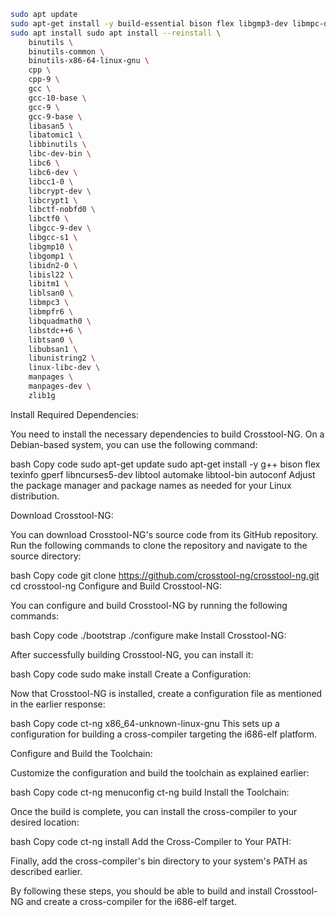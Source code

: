 ```bash
sudo apt update
sudo apt-get install -y build-essential bison flex libgmp3-dev libmpc-dev libmpfr-dev texinfo libisl-dev binutils
sudo apt install sudo apt install --reinstall \
    binutils \
    binutils-common \
    binutils-x86-64-linux-gnu \
    cpp \
    cpp-9 \
    gcc \
    gcc-10-base \
    gcc-9 \
    gcc-9-base \
    libasan5 \
    libatomic1 \
    libbinutils \
    libc-dev-bin \
    libc6 \
    libc6-dev \
    libcc1-0 \
    libcrypt-dev \
    libcrypt1 \
    libctf-nobfd0 \
    libctf0 \
    libgcc-9-dev \
    libgcc-s1 \
    libgmp10 \
    libgomp1 \
    libidn2-0 \
    libisl22 \
    libitm1 \
    liblsan0 \
    libmpc3 \
    libmpfr6 \
    libquadmath0 \
    libstdc++6 \
    libtsan0 \
    libubsan1 \
    libunistring2 \
    linux-libc-dev \
    manpages \
    manpages-dev \
    zlib1g
```

Install Required Dependencies:

You need to install the necessary dependencies to build Crosstool-NG. On a Debian-based system, you can use the following command:

bash
Copy code
sudo apt-get update
sudo apt-get install -y g++ bison flex texinfo gperf libncurses5-dev libtool automake libtool-bin autoconf
Adjust the package manager and package names as needed for your Linux distribution.

Download Crosstool-NG:

You can download Crosstool-NG's source code from its GitHub repository. Run the following commands to clone the repository and navigate to the source directory:

bash
Copy code
git clone https://github.com/crosstool-ng/crosstool-ng.git
cd crosstool-ng
Configure and Build Crosstool-NG:

You can configure and build Crosstool-NG by running the following commands:

bash
Copy code
./bootstrap
./configure
make
Install Crosstool-NG:

After successfully building Crosstool-NG, you can install it:

bash
Copy code
sudo make install
Create a Configuration:

Now that Crosstool-NG is installed, create a configuration file as mentioned in the earlier response:

bash
Copy code
ct-ng x86_64-unknown-linux-gnu
This sets up a configuration for building a cross-compiler targeting the i686-elf platform.

Configure and Build the Toolchain:

Customize the configuration and build the toolchain as explained earlier:

bash
Copy code
ct-ng menuconfig
ct-ng build
Install the Toolchain:

Once the build is complete, you can install the cross-compiler to your desired location:

bash
Copy code
ct-ng install
Add the Cross-Compiler to Your PATH:

Finally, add the cross-compiler's bin directory to your system's PATH as described earlier.

By following these steps, you should be able to build and install Crosstool-NG and create a cross-compiler for the i686-elf target.

